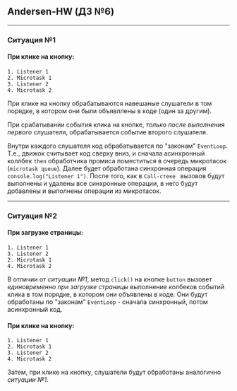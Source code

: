 ## **Andersen-HW (ДЗ №6)**
---

### **Ситуация №1**

#### **При клике на кнопку:**
```
1. Listener 1
2. Microtask 1
3. Listener 2
4. Microtask 2
```

При клике на кнопку обрабатываются навешаные слушатели в том порядке, в котором они были объявллены в коде (один за другим).

При срабатывании события клика на кнопке, *только после выполнения первого* слушателя, обрабатывается событие второго слушателя.

Внутри каждого слушателя код обрабатывается по "законам" `EventLoop`. Т.е., движок считывает код сверху вниз, и сначала асинхронный коллбек `then` обработчика промиса  поместиться в очередь микротасок (`microtask queue`). Далее будет обработана синхронная операция `console.log("Listener 1")`. После того, как в `Call-стеке ` вызовов будут выполнены и удалены все синхронные операции, в него будут добавлены и выполнены операции из микротасок.

---

### **Ситуация №2**

#### **При загрузке страницы:**
```
1. Listener 1
3. Listener 2
2. Microtask 1
4. Microtask 2
```

В отличии от *ситуации №1*, метод `click()` на кнопке `button` вызовет *единовременно при загрузке страницы* выполнение колбеков событий клика в том порядке, в котором они объявлены в коде. Они будут обработаны по "законам" `EventLoop` - сначала синхронный, потом асинхронный код.

#### **При клике на кнопку:**
```
1. Listener 1
2. Microtask 1
3. Listener 2
4. Microtask 2
```

Затем, при клике на кнопку, слушатели будут обработаны аналогично *ситуации №1*.